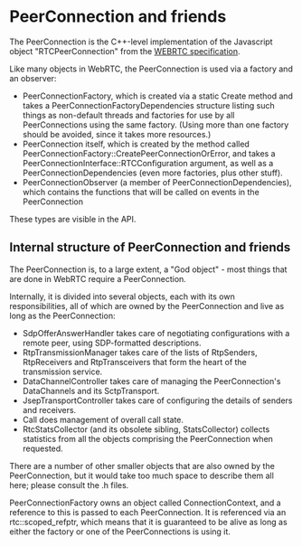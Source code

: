 <!-- go/cmark -->
<!--* freshness: {owner: 'hta' reviewed: '2021-05-07'} *-->

# PeerConnection and friends

The PeerConnection is the C++-level implementation of the Javascript
object "RTCPeerConnection" from the
[WEBRTC specification](https://w3c.github.io/webrtc-pc/).

Like many objects in WebRTC, the PeerConnection is used via a factory and an
observer:

 * PeerConnectionFactory, which is created via a static Create method and takes
   a PeerConnectionFactoryDependencies structure listing such things as
   non-default threads and factories for use by all PeerConnections using
   the same factory. (Using more than one factory should be avoided, since
   it takes more resources.)
 * PeerConnection itself, which is created by the method called
   PeerConnectionFactory::CreatePeerConnectionOrError, and takes a
   PeerConnectionInterface::RTCConfiguration argument, as well as
   a PeerConnectionDependencies (even more factories, plus other stuff).
 * PeerConnectionObserver (a member of PeerConnectionDependencies), which
   contains the functions that will be called on events in the PeerConnection

These types are visible in the API.

## Internal structure of PeerConnection and friends

The PeerConnection is, to a large extent, a "God object" - most things
that are done in WebRTC require a PeerConnection.

Internally, it is divided into several objects, each with its own
responsibilities, all of which are owned by the PeerConnection and live
as long as the PeerConnection:

 * SdpOfferAnswerHandler takes care of negotiating configurations with
   a remote peer, using SDP-formatted descriptions.
 * RtpTransmissionManager takes care of the lists of RtpSenders,
   RtpReceivers and RtpTransceivers that form the heart of the transmission
   service.
 * DataChannelController takes care of managing the PeerConnection's
   DataChannels and its SctpTransport.
 * JsepTransportController takes care of configuring the details of senders
   and receivers.
 * Call does management of overall call state.
 * RtcStatsCollector (and its obsolete sibling, StatsCollector) collects
   statistics from all the objects comprising the PeerConnection when
   requested.

There are a number of other smaller objects that are also owned by
the PeerConnection, but it would take too much space to describe them
all here; please consult the .h files.

PeerConnectionFactory owns an object called ConnectionContext, and a
reference to this is passed to each PeerConnection. It is referenced
via an rtc::scoped_refptr, which means that it is guaranteed to be
alive as long as either the factory or one of the PeerConnections
is using it.


